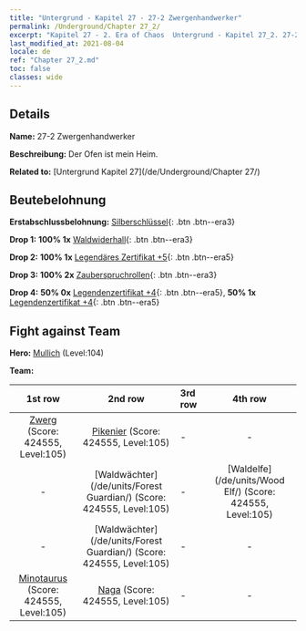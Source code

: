 ```yaml
---
title: "Untergrund - Kapitel 27 - 27-2 Zwergenhandwerker"
permalink: /Underground/Chapter 27_2/
excerpt: "Kapitel 27 - 2. Era of Chaos  Untergrund - Kapitel 27_2. 27-2 Zwergenhandwerker"
last_modified_at: 2021-08-04
locale: de
ref: "Chapter 27_2.md"
toc: false
classes: wide
---
```


## Details

 **Name:** 27-2 Zwergenhandwerker

 **Beschreibung:** Der Ofen ist mein Heim.

 **Related to:** [Untergrund Kapitel 27](/de/Underground/Chapter 27/)

## Beutebelohnung

 **Erstabschlussbelohnung:** [Silberschlüssel](/ItemsDE/con_693/){: .btn .btn--era3}

 **Drop 1:** **100% 1x** [Waldwiderhall](/ItemsDE/her_465/){: .btn .btn--era3}

 **Drop 2:** **100% 1x** [Legendäres Zertifikat +5](/ItemsDE/mat_102/){: .btn .btn--era5}

 **Drop 3:** **100% 2x** [Zauberspruchrollen](/ItemsDE/con_694/){: .btn .btn--era3}

 **Drop 4:** **50% 0x** [Legendenzertifikat +4](/ItemsDE/mat_95/){: .btn .btn--era5}, **50% 1x** [Legendenzertifikat +4](/ItemsDE/mat_95/){: .btn .btn--era5}


## Fight against Team
 **Hero:** [Mullich](/de/heroes/Mullich/) (Level:104)

 **Team:**


  | 1st row | 2nd row | 3rd row | 4th row |
  |:----:|:----:|:----|:----:|
  | [Zwerg](/de/units/Dwarf/) (Score: 424555, Level:105)  | [Pikenier](/de/units/Pikeman/) (Score: 424555, Level:105)  | - | - |
  | - | [Waldwächter](/de/units/Forest Guardian/) (Score: 424555, Level:105)  | - | [Waldelfe](/de/units/Wood Elf/) (Score: 424555, Level:105)  |
  | - | [Waldwächter](/de/units/Forest Guardian/) (Score: 424555, Level:105)  | - | - |
  | [Minotaurus](/de/units/Minotaur/) (Score: 424555, Level:105)  | [Naga](/de/units/Naga/) (Score: 424555, Level:105)  | - | - |


